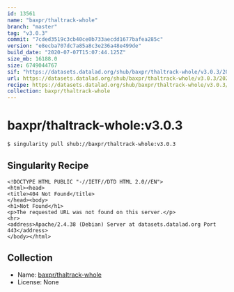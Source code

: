 ```yaml
---
id: 13561
name: "baxpr/thaltrack-whole"
branch: "master"
tag: "v3.0.3"
commit: "7cded3519c3cb40ce0b733aecdd1677bafea285c"
version: "e8ecba707dc7a85a8c3e236a48e499de"
build_date: "2020-07-07T15:07:44.125Z"
size_mb: 16188.0
size: 6749044767
sif: "https://datasets.datalad.org/shub/baxpr/thaltrack-whole/v3.0.3/2020-07-07-7cded351-e8ecba70/e8ecba707dc7a85a8c3e236a48e499de.sif"
url: https://datasets.datalad.org/shub/baxpr/thaltrack-whole/v3.0.3/2020-07-07-7cded351-e8ecba70/
recipe: https://datasets.datalad.org/shub/baxpr/thaltrack-whole/v3.0.3/2020-07-07-7cded351-e8ecba70/Singularity
collection: baxpr/thaltrack-whole
---
```


# baxpr/thaltrack-whole:v3.0.3

```bash
$ singularity pull shub://baxpr/thaltrack-whole:v3.0.3
```

## Singularity Recipe

```singularity
<!DOCTYPE HTML PUBLIC "-//IETF//DTD HTML 2.0//EN">
<html><head>
<title>404 Not Found</title>
</head><body>
<h1>Not Found</h1>
<p>The requested URL was not found on this server.</p>
<hr>
<address>Apache/2.4.38 (Debian) Server at datasets.datalad.org Port 443</address>
</body></html>
```

## Collection

 - Name: [baxpr/thaltrack-whole](https://github.com/baxpr/thaltrack-whole)
 - License: None

